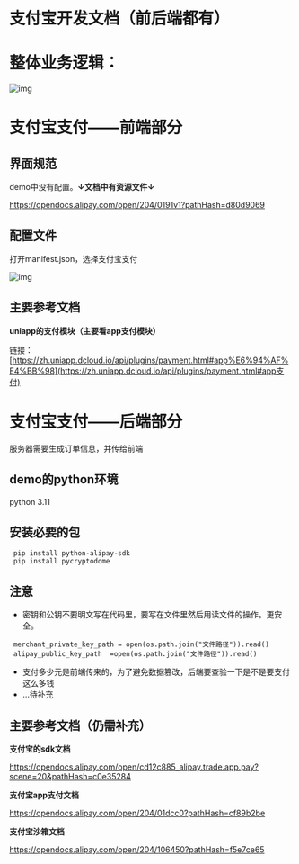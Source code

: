 # 支付宝开发文档（前后端都有）

# 整体业务逻辑：

![img](https://paper-attachments.dropboxusercontent.com/s_6BE2F2DD0343517988ABE9CF5F556E8467F2528BFB715BAC1915666C5F926A21_1702120628113_image.png)

# 支付宝支付——前端部分

## **界面规范**

demo中没有配置。**↓文档中有资源文件↓**

https://opendocs.alipay.com/open/204/0191v1?pathHash=d80d9069

## **配置文件**

打开manifest.json，选择支付宝支付

![img](https://paper-attachments.dropboxusercontent.com/s_6BE2F2DD0343517988ABE9CF5F556E8467F2528BFB715BAC1915666C5F926A21_1702120658964_image.png)

## **主要参考文档**

**uniapp的支付模块（主要看app支付模块）**

链接：[https://zh.uniapp.dcloud.io/api/plugins/payment.html#app%E6%94%AF%E4%BB%98](https://zh.uniapp.dcloud.io/api/plugins/payment.html#app支付)

# **支付宝支付——后端部分**

服务器需要生成订单信息，并传给前端

## **demo的python环境**

python 3.11

## **安装必要的包**

```
 pip install python-alipay-sdk
 pip install pycryptodome
```

## **注意**

- 密钥和公钥不要明文写在代码里，要写在文件里然后用读文件的操作。更安全。

```
 merchant_private_key_path = open(os.path.join("文件路径")).read()
 alipay_public_key_path  =open(os.path.join("文件路径")).read()
```

- 支付多少元是前端传来的，为了避免数据篡改，后端要查验一下是不是要支付这么多钱
- ...待补充

## **主要参考文档（仍需补充）**

**支付宝的sdk文档**

https://opendocs.alipay.com/open/cd12c885_alipay.trade.app.pay?scene=20&pathHash=c0e35284

**支付宝app支付文档**

https://opendocs.alipay.com/open/204/01dcc0?pathHash=cf89b2be

**支付宝沙箱文档**

https://opendocs.alipay.com/open/204/106450?pathHash=f5e7ce65